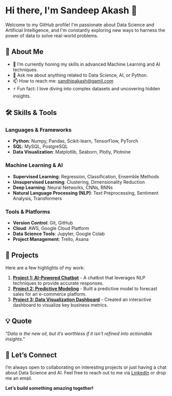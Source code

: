 # Hi there, I'm Sandeep Akash 👋

Welcome to my GitHub profile! I'm passionate about Data Science and Artificial Intelligence, and I'm constantly exploring new ways to harness the power of data to solve real-world problems.

## 🚀 About Me
- 🌱 I’m currently honing my skills in advanced Machine Learning and AI techniques.
- 💬 Ask me about anything related to Data Science, AI, or Python.
- 📫 How to reach me: [sandhipakash@gamil.com](mailto:sandhipakash@gmail.com)
- ⚡ Fun fact: I love diving into complex datasets and uncovering hidden insights.

## 🛠️ Skills & Tools
### Languages & Frameworks
- **Python**: Numpy, Pandas, Scikit-learn, TensorFlow, PyTorch
- **SQL**: MySQL, PostgreSQL
- **Data Visualization**: Matplotlib, Seaborn, Plotly, Plotnine

### Machine Learning & AI
- **Supervised Learning**: Regression, Classification, Ensemble Methods
- **Unsupervised Learning**: Clustering, Dimensionality Reduction
- **Deep Learning**: Neural Networks, CNNs, RNNs
- **Natural Language Processing (NLP)**: Text Preprocessing, Sentiment Analysis, Transformers

### Tools & Platforms
- **Version Control**: Git, GitHub
- **Cloud**: AWS, Google Cloud Platform
- **Data Science Tools**: Jupyter, Google Colab
- **Project Management**: Trello, Asana

## 🌟 Projects
Here are a few highlights of my work:
1. **[Project 1: AI-Powered Chatbot](#)** - A chatbot that leverages NLP techniques to provide accurate responses.
2. **[Project 2: Predictive Modeling](#)** - Built a predictive model to forecast sales for an e-commerce platform.
3. **[Project 3: Data Visualization Dashboard](#)** - Created an interactive dashboard to visualize key business metrics.

## 💡 Quote
_"Data is the new oil, but it’s worthless if it isn’t refined into actionable insights."_

## 🤝 Let’s Connect
I’m always open to collaborating on interesting projects or just having a chat about Data Science and AI. Feel free to reach out to me via [LinkedIn](www.linkedin.com/in/sandhipakash) or drop me an email.

**Let’s build something amazing together!**

<!---

## 📚 Contributions & Activity
![Sandeep's GitHub stats](https://github-readme-stats.vercel.app/api?username=sandeep-akash&show_icons=true&theme=radical)

[![Top Langs](https://github-readme-stats.vercel.app/api/top-langs/?username=sandeep-akash&layout=compact&theme=radical)](https://github.com/anuraghazra/github-readme-stats)

## 🌱 Learning Journey
![Sandeep's Contribution Graph](https://github-readme-streak-stats.herokuapp.com/?user=sandeep-akash&theme=radical)

---

### 📁 Repository Overview
- **[Data Science Projects](https://github.com/sandeep-akash/data-science-projects)**: A collection of my Data Science and AI projects.
- **[AI Experiments](https://github.com/sandeep-akash/ai-experiments)**: Exploring the capabilities of AI through various experiments.

--->



<!---
sandeepakash03/sandeepakash03 is a ✨ special ✨ repository because its `README.md` (this file) appears on your GitHub profile.
You can click the Preview link to take a look at your changes.
--->
